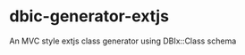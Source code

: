 dbic-generator-extjs
====================

An MVC style extjs class generator using DBIx::Class schema